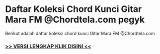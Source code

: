 
 # Daftar Koleksi Chord  Kunci Gitar Mara FM @Chordtela.com pegyk


Berikut adalah daftar koleksi chord  kunci Gitar Mara FM @Chordtela.com

###  <a href="https://shortlighzx.web.app?sq=Daftar Koleksi Chord  Kunci Gitar Mara FM @Chordtela.com"> >> VERSI LENGKAP KLIK DISINI << </a>
